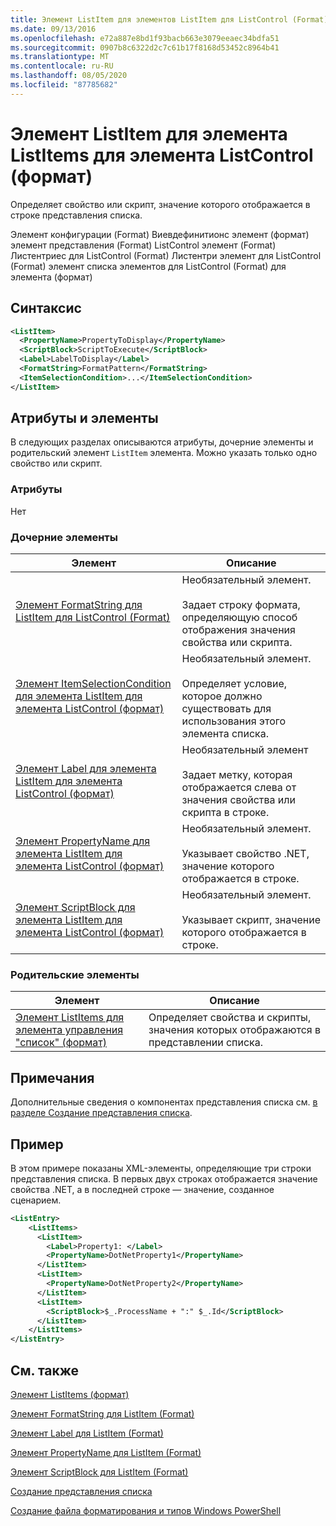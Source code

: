 ```yaml
---
title: Элемент ListItem для элементов ListItem для ListControl (Format) | Документация Майкрософт
ms.date: 09/13/2016
ms.openlocfilehash: e72a887e8bd1f93bacb663e3079eeaec34bdfa51
ms.sourcegitcommit: 0907b8c6322d2c7c61b17f8168d53452c8964b41
ms.translationtype: MT
ms.contentlocale: ru-RU
ms.lasthandoff: 08/05/2020
ms.locfileid: "87785682"
---
```

# <a name="listitem-element-for-listitems-for-listcontrol-format"></a>Элемент ListItem для элемента ListItems для элемента ListControl (формат)

Определяет свойство или скрипт, значение которого отображается в строке представления списка.

Элемент конфигурации (Format) Виевдефинитионс элемент (формат) элемент представления (Format) ListControl элемент (Format) Листентриес для ListControl (Format) Листентри элемент для ListControl (Format) элемент списка элементов для ListControl (Format) для элемента (формат)

## <a name="syntax"></a>Синтаксис

```xml
<ListItem>
  <PropertyName>PropertyToDisplay</PropertyName>
  <ScriptBlock>ScriptToExecute</ScriptBlock>
  <Label>LabelToDisplay</Label>
  <FormatString>FormatPattern</FormatString>
  <ItemSelectionCondition>...</ItemSelectionCondition>
</ListItem>
```

## <a name="attributes-and-elements"></a>Атрибуты и элементы

В следующих разделах описываются атрибуты, дочерние элементы и родительский элемент `ListItem` элемента. Можно указать только одно свойство или скрипт.

### <a name="attributes"></a>Атрибуты

Нет

### <a name="child-elements"></a>Дочерние элементы

|Элемент|Описание|
|-------------|-----------------|
|[Элемент FormatString для ListItem для ListControl (Format)](./formatstring-element-for-listitem-for-listcontrol-format.md)|Необязательный элемент.<br /><br /> Задает строку формата, определяющую способ отображения значения свойства или скрипта.|
|[Элемент ItemSelectionCondition для элемента ListItem для элемента ListControl (формат)](./itemselectioncondition-element-for-listitem-for-listcontrol-format.md)|Необязательный элемент.<br /><br /> Определяет условие, которое должно существовать для использования этого элемента списка.|
|[Элемент Label для элемента ListItem для элемента ListControl (формат)](./label-element-for-listitem-for-listcontrol-format.md)|Необязательный элемент<br /><br /> Задает метку, которая отображается слева от значения свойства или скрипта в строке.|
|[Элемент PropertyName для элемента ListItem для элемента ListControl (формат)](./propertyname-element-for-listitem-for-listcontrol-format.md)|Необязательный элемент.<br /><br /> Указывает свойство .NET, значение которого отображается в строке.|
|[Элемент ScriptBlock для элемента ListItem для элемента ListControl (формат)](./scriptblock-element-for-listitem-for-listcontrol-format.md)|Необязательный элемент.<br /><br /> Указывает скрипт, значение которого отображается в строке.|

### <a name="parent-elements"></a>Родительские элементы

|Элемент|Описание|
|-------------|-----------------|
|[Элемент ListItems для элемента управления "список" (формат)](./listitems-element-for-listentry-for-listcontrol-format.md)|Определяет свойства и скрипты, значения которых отображаются в представлении списка.|

## <a name="remarks"></a>Примечания

Дополнительные сведения о компонентах представления списка см. [в разделе Создание представления списка](./creating-a-list-view.md).

## <a name="example"></a>Пример

В этом примере показаны XML-элементы, определяющие три строки представления списка. В первых двух строках отображается значение свойства .NET, а в последней строке — значение, созданное сценарием.

```xml
<ListEntry>
    <ListItems>
      <ListItem>
        <Label>Property1: </Label>
        <PropertyName>DotNetProperty1</PropertyName>
      </ListItem>
      <ListItem>
        <PropertyName>DotNetProperty2</PropertyName>
      </ListItem>
      <ListItem>
        <ScriptBlock>$_.ProcessName + ":" $_.Id</ScriptBlock>
      </ListItem>
    </ListItems>
</ListEntry>

```

## <a name="see-also"></a>См. также

[Элемент ListItems (формат)](./listitems-element-for-listentry-for-listcontrol-format.md)

[Элемент FormatString для ListItem (Format)](./formatstring-element-for-listitem-for-listcontrol-format.md)

[Элемент Label для ListItem (Format)](./label-element-for-listitem-for-listcontrol-format.md)

[Элемент PropertyName для ListItem (Format)](./propertyname-element-for-listitem-for-listcontrol-format.md)

[Элемент ScriptBlock для ListItem (Format)](./scriptblock-element-for-listitem-for-listcontrol-format.md)

[Создание представления списка](./creating-a-list-view.md)

[Создание файла форматирования и типов Windows PowerShell](./writing-a-powershell-formatting-file.md)
